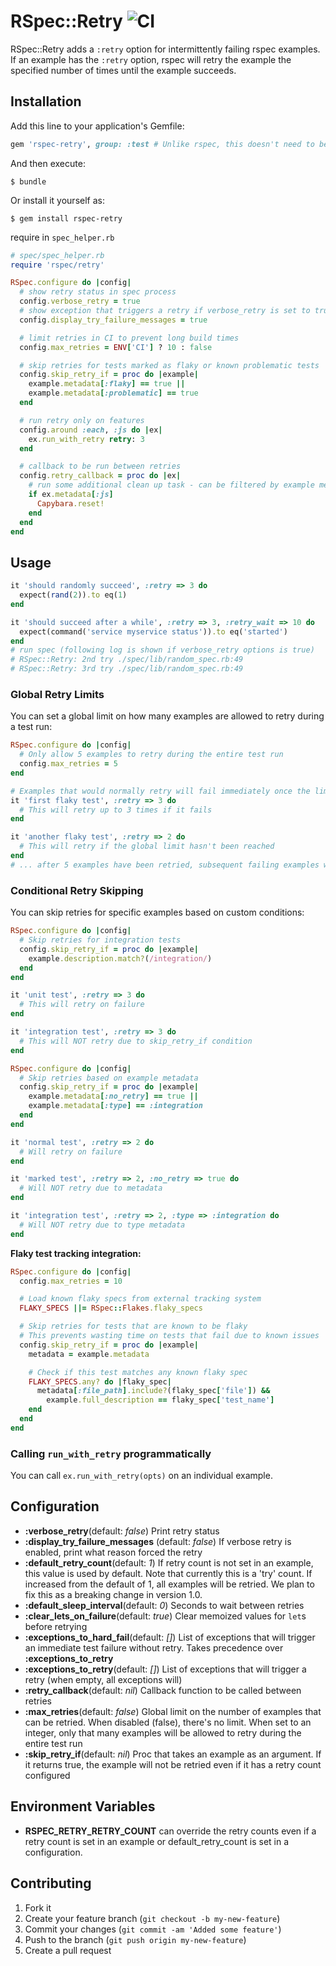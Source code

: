 # RSpec::Retry ![CI](https://github.com/monami-ya/rspec-retry/actions/workflows/ci.yml/badge.svg?branch=main)

RSpec::Retry adds a `:retry` option for intermittently failing rspec examples.
If an example has the `:retry` option, rspec will retry the example the
specified number of times until the example succeeds.

## Installation

Add this line to your application's Gemfile:

```ruby
gem 'rspec-retry', group: :test # Unlike rspec, this doesn't need to be included in development group
```

And then execute:

    $ bundle

Or install it yourself as:

    $ gem install rspec-retry

require in `spec_helper.rb`

```ruby
# spec/spec_helper.rb
require 'rspec/retry'

RSpec.configure do |config|
  # show retry status in spec process
  config.verbose_retry = true
  # show exception that triggers a retry if verbose_retry is set to true
  config.display_try_failure_messages = true

  # limit retries in CI to prevent long build times
  config.max_retries = ENV['CI'] ? 10 : false

  # skip retries for tests marked as flaky or known problematic tests
  config.skip_retry_if = proc do |example|
    example.metadata[:flaky] == true ||
    example.metadata[:problematic] == true
  end

  # run retry only on features
  config.around :each, :js do |ex|
    ex.run_with_retry retry: 3
  end

  # callback to be run between retries
  config.retry_callback = proc do |ex|
    # run some additional clean up task - can be filtered by example metadata
    if ex.metadata[:js]
      Capybara.reset!
    end
  end
end
```

## Usage

```ruby
it 'should randomly succeed', :retry => 3 do
  expect(rand(2)).to eq(1)
end

it 'should succeed after a while', :retry => 3, :retry_wait => 10 do
  expect(command('service myservice status')).to eq('started')
end
# run spec (following log is shown if verbose_retry options is true)
# RSpec::Retry: 2nd try ./spec/lib/random_spec.rb:49
# RSpec::Retry: 3rd try ./spec/lib/random_spec.rb:49
```

### Global Retry Limits

You can set a global limit on how many examples are allowed to retry during a test run:

```ruby
RSpec.configure do |config|
  # Only allow 5 examples to retry during the entire test run
  config.max_retries = 5
end

# Examples that would normally retry will fail immediately once the limit is reached
it 'first flaky test', :retry => 3 do
  # This will retry up to 3 times if it fails
end

it 'another flaky test', :retry => 2 do
  # This will retry if the global limit hasn't been reached
end
# ... after 5 examples have been retried, subsequent failing examples won't retry
```

### Conditional Retry Skipping

You can skip retries for specific examples based on custom conditions:

```ruby
RSpec.configure do |config|
  # Skip retries for integration tests
  config.skip_retry_if = proc do |example|
    example.description.match?(/integration/)
  end
end

it 'unit test', :retry => 3 do
  # This will retry on failure
end

it 'integration test', :retry => 3 do
  # This will NOT retry due to skip_retry_if condition
end
```

```ruby
RSpec.configure do |config|
  # Skip retries based on example metadata
  config.skip_retry_if = proc do |example|
    example.metadata[:no_retry] == true ||
    example.metadata[:type] == :integration
  end
end

it 'normal test', :retry => 2 do
  # Will retry on failure
end

it 'marked test', :retry => 2, :no_retry => true do
  # Will NOT retry due to metadata
end

it 'integration test', :retry => 2, :type => :integration do
  # Will NOT retry due to type metadata
end
```

**Flaky test tracking integration:**

```ruby
RSpec.configure do |config|
  config.max_retries = 10

  # Load known flaky specs from external tracking system
  FLAKY_SPECS ||= RSpec::Flakes.flaky_specs

  # Skip retries for tests that are known to be flaky
  # This prevents wasting time on tests that fail due to known issues
  config.skip_retry_if = proc do |example|
    metadata = example.metadata

    # Check if this test matches any known flaky spec
    FLAKY_SPECS.any? do |flaky_spec|
      metadata[:file_path].include?(flaky_spec['file']) &&
        example.full_description == flaky_spec['test_name']
    end
  end
end
```

### Calling `run_with_retry` programmatically

You can call `ex.run_with_retry(opts)` on an individual example.

## Configuration

- **:verbose_retry**(default: _false_) Print retry status
- **:display_try_failure_messages** (default: _false_) If verbose retry is enabled, print what reason forced the retry
- **:default_retry_count**(default: _1_) If retry count is not set in an example, this value is used by default. Note that currently this is a 'try' count. If increased from the default of 1, all examples will be retried. We plan to fix this as a breaking change in version 1.0.
- **:default_sleep_interval**(default: _0_) Seconds to wait between retries
- **:clear_lets_on_failure**(default: _true_) Clear memoized values for `let`s before retrying
- **:exceptions_to_hard_fail**(default: _[]_) List of exceptions that will trigger an immediate test failure without retry. Takes precedence over **:exceptions_to_retry**
- **:exceptions_to_retry**(default: _[]_) List of exceptions that will trigger a retry (when empty, all exceptions will)
- **:retry_callback**(default: _nil_) Callback function to be called between retries
- **:max_retries**(default: _false_) Global limit on the number of examples that can be retried. When disabled (false), there's no limit. When set to an integer, only that many examples will be allowed to retry during the entire test run
- **:skip_retry_if**(default: _nil_) Proc that takes an example as an argument. If it returns true, the example will not be retried even if it has a retry count configured

## Environment Variables

- **RSPEC_RETRY_RETRY_COUNT** can override the retry counts even if a retry count is set in an example or default_retry_count is set in a configuration.

## Contributing

1. Fork it
2. Create your feature branch (`git checkout -b my-new-feature`)
3. Commit your changes (`git commit -am 'Added some feature'`)
4. Push to the branch (`git push origin my-new-feature`)
5. Create a pull request
